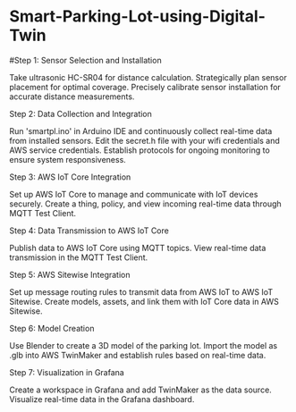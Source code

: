 # Smart-Parking-Lot-using-Digital-Twin

#Step 1: Sensor Selection and Installation

Take ultrasonic HC-SR04 for distance calculation.
Strategically plan sensor placement for optimal coverage.
Precisely calibrate sensor installation for accurate distance measurements.



Step 2: Data Collection and Integration

Run 'smartpl.ino' in Arduino IDE and continuously collect real-time data from installed sensors.
Edit the secret.h file with your wifi credentials and AWS service credentials.
Establish protocols for ongoing monitoring to ensure system responsiveness.



Step 3: AWS IoT Core Integration

Set up AWS IoT Core to manage and communicate with IoT devices securely.
Create a thing, policy, and view incoming real-time data through MQTT Test Client.



Step 4: Data Transmission to AWS IoT Core

Publish data to AWS IoT Core using MQTT topics.
View real-time data transmission in the MQTT Test Client.



Step 5: AWS Sitewise Integration

Set up message routing rules to transmit data from AWS IoT to AWS IoT Sitewise.
Create models, assets, and link them with IoT Core data in AWS Sitewise.



Step 6: Model Creation

Use Blender to create a 3D model of the parking lot.
Import the model as .glb into AWS TwinMaker and establish rules based on real-time data.




Step 7: Visualization in Grafana

Create a workspace in Grafana and add TwinMaker as the data source.
Visualize real-time data in the Grafana dashboard.
